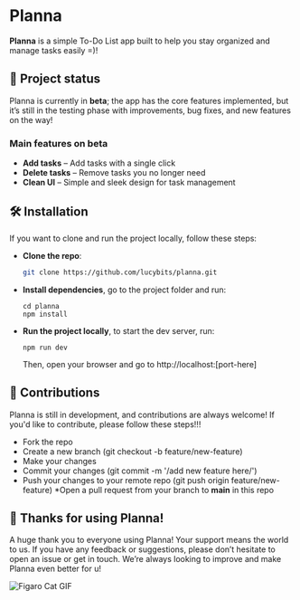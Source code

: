 # Planna

**Planna** is a simple To-Do List app built to help you stay organized and manage tasks easily =)!

## 🚀 Project status

Planna is currently in **beta**; the app has the core features implemented, but it’s still in the testing phase with improvements, bug fixes, and new features on the way!

### Main features on beta
- **Add tasks** – Add tasks with a single click
- **Delete tasks** – Remove tasks you no longer need
- **Clean UI** – Simple and sleek design for task management

## 🛠️ Installation

If you want to clone and run the project locally, follow these steps:

- **Clone the repo**:
   ```bash
   git clone https://github.com/lucybits/planna.git
   ```
- **Install dependencies**, go to the project folder and run:
   ```
   cd planna
   npm install
   ```
- **Run the project locally**, to start the dev server, run:
   ```
   npm run dev
   ```

  Then, open your browser and go to http://localhost:[port-here]

## 📝 Contributions
Planna is still in development, and contributions are always welcome! If you'd like to contribute, please follow these steps!!!
* Fork the repo
* Create a new branch (git checkout -b feature/new-feature)
* Make your changes
* Commit your changes (git commit -m '/add new feature here/')
* Push your changes to your remote repo (git push origin feature/new-feature)
*Open a pull request from your branch to **main** in this repo



## 🙏 Thanks for using Planna!
A huge thank you to everyone using Planna! Your support means the world to us. If you have any feedback or suggestions, please don’t hesitate to open an issue or get in touch. We’re always looking to improve and make Planna even better for u!

![Figaro Cat GIF](https://media1.tenor.com/m/6W8nFy488owAAAAC/figaro-cat.gif)
